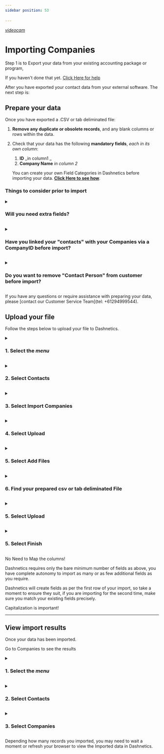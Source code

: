 ```yaml
--- 
sidebar position: 53 

---
```

[<i className="material-icons-h1 end">videocam</i>](/vids/Dashnetics-Import-Companies.mp4)

# Importing Companies 


Step 1 is to Export your data from your existing accounting package or program, 

If you haven't done that yet. [Click Here for help](exporting-data-from-your-accounting-package)

After you have exported your contact data from your external software. The next step is:

Prepare your data
-----------------

Once you have exported a .CSV or tab deliminated file:

1.  **Remove any duplicate or obsolete records**, and any blank columns or rows within the data.
2.  Check that your data has the following **mandatory fields**, _each in its own column_:
    1.  **ID** _in column1 _
    2.  **Company Name** _in column 2_

 
    You can create your own Field Categories in Dashnetics before importing your data.  **[Click Here to see how](/docs/manuals/advanced/add_field_category)**.
    

### Things to consider prior to import ###

<details>

<summary>

<h3 style={{ display: 'inline'}}>Will you need extra fields? </h3>

</summary><p></p>

If you have data that didn't export from your current system, but you would like to add in Dashnetics, now is a great time to do so, before starting your import. 

For example, you may have , or would like to have, data like 'Customer Type' (VIP/Gold/Silver) or an internal reference number. 

Please take a moment to consider adding this additional information

</details>
<p></p>


<details>

<summary>

<h3 style={{ display: 'inline'}}>Have you linked your "contacts" with your Companies via a CompanyID before import? </h3>

</summary><p></p>

You can have single or multiple contacts for a single client or supplier.

Contacts are linked to Companies (Customers, Families, Suppliers etc) by an ID (your First Column in the Company csv file)

It is a good idea to ensure you have this linked before import, particularly if you are splitting 1 exported "Customer" file into "Company" and "Contact" import files


</details>
<p></p>


<details>

<summary>

<h3 style={{ display: 'inline'}}>Do you want to remove "Contact Person" from customer before import? </h3>

</summary><p></p>

You can have single or multiple contacts for a single client or supplier.

Contacts are linked to Companies (Customers, Families, Suppliers etc) by an ID

Therefore, leaving a "Primary Contact" in your Company import is unnecessary duplication of your information.

</details>
<p></p>



If you have any questions or require assistance with preparing your data, please [contact our Customer Service Team](tel: +61294999544).

Upload your file
----------------

Follow the steps below to upload your file to Dashnetics.

<details>

<summary>

<h3 style={{ display: 'inline'}}> 1.  Select the <span className="buttontext"> <i className="material-icons">menu</i></span>  </h3>

</summary><p></p>

![img](/img/adminmenu-e1ef5a93a900bdfb54c72920a5ce4ea0.png)

</details>
<p></p>



<details>

<summary>

<h3 style={{ display: 'inline'}}> 2.  Select <span className="buttontext"> Contacts </span> </h3>

</summary><p></p>


![img](/img/menu_contacts.png)

</details>
<p></p>



<details>

<summary>

<h3 style={{ display: 'inline'}}> 3.  Select <span className="buttontext"> Import Companies </span> </h3>

</summary><p></p>


![img](/img/menu_contacts_companies.png)



</details>
<p></p>


<details>

<summary>

<h3 style={{ display: 'inline'}}> 4.  Select <span className="buttontext"> Upload </span> </h3>

</summary><p></p>


![img](/img/importcompanies_upload.png)



</details>
<p></p>



<details>

<summary>

<h3 style={{ display: 'inline'}}> 5.  Select <span className="buttontext"> Add Files </span> </h3>

</summary><p></p>


![img](/img/importcompanies_addfiles.png)



</details>
<p></p>



<details>

<summary>

<h3 style={{ display: 'inline'}}> 6.  Find your prepared csv or tab deliminated File </h3>

</summary><p></p>






</details>
<p></p>



<details>

<summary>

<h3 style={{ display: 'inline'}}> 5.  Select <span className="buttontext"> Upload </span> </h3>

</summary><p></p>


![img](/img/importcompanies_upload2.png)



</details>
<p></p>



<details>

<summary>

<h3 style={{ display: 'inline'}}> 5.  Select <span className="buttontext"> Finish </span> </h3>

</summary><p></p>


![img](/img/importcompanies_finish.png)



</details>
<p></p>

No Need to Map the columns! 

Dashnetics requires only the bare minimum number of fields as above, you have complete autonomy to import as many or as few additional fields as you require.

Dashnetics will create fields as per the first row of your import, so take a moment to ensure they suit, if you are importing for the second time, make sure you match your existing fields precisely.

Capitalization is important!

---------------

View import results
-------------------

Once your data has been imported.

Go to Companies to see the results

<details>

<summary>

<h3 style={{ display: 'inline'}}> 1.  Select the <span className="buttontext"> <i className="material-icons">menu</i></span>  </h3>

</summary><p></p>

![img](/img/adminmenu-e1ef5a93a900bdfb54c72920a5ce4ea0.png)

</details>
<p></p>



<details>

<summary>

<h3 style={{ display: 'inline'}}> 2.  Select <span className="buttontext"> Contacts </span> </h3>

</summary><p></p>


![img](/img/menu_contacts.png)

</details>
<p></p>



<details>

<summary>

<h3 style={{ display: 'inline'}}> 3.  Select <span className="buttontext"> Companies </span> </h3>

</summary><p></p>


![img](/img/menu_contacts_companies.png)



</details>
<p></p>



Depending how many records you imported, you may need to wait a moment or refresh your browser to view the Imported data in Dashnetics.
